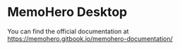 # MemoHero Desktop
You can find the official documentation at https://memohero.gitbook.io/memohero-documentation/

